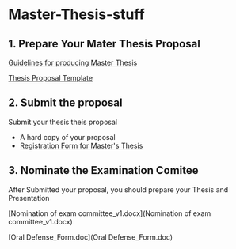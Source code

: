 # Master-Thesis-stuff


## 1. Prepare Your Mater Thesis Proposal
[Guidelines for producing Master Thesis](https://www.fst.um.edu.mo/academics/current-students/graduate-students/guidelines-for-producing-master-thesis/)

[Thesis Proposal Template](https://www.overleaf.com/latex/templates/thesis-proposal-template/qrvjrcgpjncy)

## 2. Submit the proposal
Submit your thesis theis proposal
- A hard copy of your proposal
- [Registration Form for Master's Thesis](https://grs.um.edu.mo/wp-content/uploads/GRS-Form-009.pdf)

## 3. Nominate the Examination Comitee

After Submitted your proposal, you should prepare your Thesis and Presentation

[Nomination of exam committee_v1.docx](Nomination of exam committee_v1.docx)

[Oral Defense_Form.doc](Oral Defense_Form.doc)
